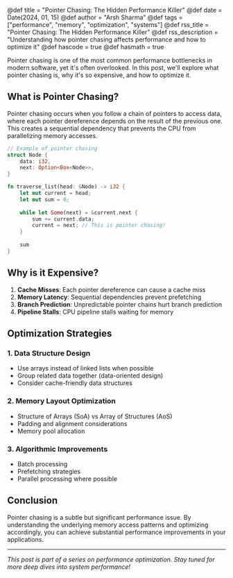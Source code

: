 @def title = "Pointer Chasing: The Hidden Performance Killer"
@def date = Date(2024, 01, 15)
@def author = "Arsh Sharma"
@def tags = ["performance", "memory", "optimization", "systems"]
@def rss_title = "Pointer Chasing: The Hidden Performance Killer"
@def rss_description = "Understanding how pointer chasing affects performance and how to optimize it"
@def hascode = true
@def hasmath = true


Pointer chasing is one of the most common performance bottlenecks in modern software, yet it's often overlooked. In this post, we'll explore what pointer chasing is, why it's so expensive, and how to optimize it.

## What is Pointer Chasing?

Pointer chasing occurs when you follow a chain of pointers to access data, where each pointer dereference depends on the result of the previous one. This creates a sequential dependency that prevents the CPU from parallelizing memory accesses.

```rust
// Example of pointer chasing
struct Node {
    data: i32,
    next: Option<Box<Node>>,
}

fn traverse_list(head: &Node) -> i32 {
    let mut current = head;
    let mut sum = 0;
    
    while let Some(next) = &current.next {
        sum += current.data;
        current = next; // This is pointer chasing!
    }
    
    sum
}
```

## Why is it Expensive?

1. **Cache Misses**: Each pointer dereference can cause a cache miss
2. **Memory Latency**: Sequential dependencies prevent prefetching
3. **Branch Prediction**: Unpredictable pointer chains hurt branch prediction
4. **Pipeline Stalls**: CPU pipeline stalls waiting for memory

## Optimization Strategies

### 1. Data Structure Design
- Use arrays instead of linked lists when possible
- Group related data together (data-oriented design)
- Consider cache-friendly data structures

### 2. Memory Layout Optimization
- Structure of Arrays (SoA) vs Array of Structures (AoS)
- Padding and alignment considerations
- Memory pool allocation

### 3. Algorithmic Improvements
- Batch processing
- Prefetching strategies
- Parallel processing where possible

## Conclusion

Pointer chasing is a subtle but significant performance issue. By understanding the underlying memory access patterns and optimizing accordingly, you can achieve substantial performance improvements in your applications.

---

*This post is part of a series on performance optimization. Stay tuned for more deep dives into system performance!*

